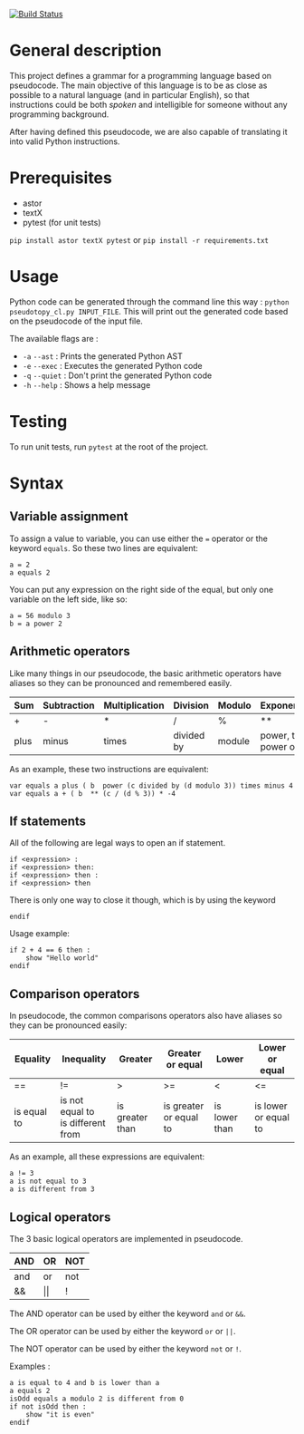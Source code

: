 [![Build Status](https://travis-ci.com/PatWg/Pseutocode.svg?branch=master)](https://travis-ci.com/PatWg/Pseutocode)


# General description

This project defines a grammar for a programming language based on pseudocode.
The main objective of this language is to be as close as possible to a natural
language (and in particular English), so that instructions could be both
_spoken_ and intelligible for someone without any programming background.

After having defined this pseudocode, we are also capable of translating it into
valid Python instructions.

# Prerequisites

- astor
- textX
- pytest (for unit tests)

`pip install astor textX pytest` or `pip install -r requirements.txt`

# Usage

Python code can be generated through the command line this way : `python pseudotopy_cl.py INPUT_FILE`.
This will print out the generated code based on the pseudocode of the input file.

The available flags are :
 - `-a` `--ast` : Prints the generated Python AST
 - `-e` `--exec` : Executes the generated Python code
 - `-q` `--quiet` : Don't print the generated Python code
 - `-h` `--help` : Shows a help message
 
 # Testing
 
 To run unit tests, run `pytest` at the root of the project.

# Syntax

## Variable assignment

To assign a value to variable, you can use either the `=` operator or the keyword `equals`.
So these two lines are equivalent:
```
a = 2
a equals 2
```
You can put any expression on the right side of the equal, but only one variable on the left side, like so:
```
a = 56 modulo 3
b = a power 2
```

## Arithmetic operators

Like many things in our pseudocode, the basic arithmetic operators have aliases so they can be pronounced and remembered easily.

| Sum  | Subtraction   | Multiplication   | Division   | Modulo   | Exponentiation          |
| ---- | ------------- | ---------------- | ---------- | -------- | ------------------------|
| +    | -             | *                | /          | %        | **                      |
| plus | minus         | times            | divided by | module   | power, to the power of  |

As an example, these two instructions are equivalent:
```
var equals a plus ( b  power (c divided by (d modulo 3)) times minus 4
var equals a + ( b  ** (c / (d % 3)) * -4
```

## If statements

All of the following are legal ways to open an if statement.

```
if <expression> :
if <expression> then:
if <expression> then :
if <expression> then
```

There is only one way to close it though, which is by using the keyword
```
endif
```

Usage example:
```
if 2 + 4 == 6 then :
    show "Hello world"
endif
```

## Comparison operators

In pseudocode, the common comparisons operators also have aliases so they can be pronounced easily: 

| Equality    | Inequality                             | Greater         | Greater or equal       | Lower         | Lower or equal       |
| ----------  | ------------                           | ---------       | ------------------     | -------       | ----------------     |
| ==          | !=                                     | >               | >=                     | <             | <=                   |
| is equal to | is not equal to <br> is different from | is greater than | is greater or equal to | is lower than | is lower or equal to |

As an example, all these expressions are equivalent:
```
a != 3
a is not equal to 3
a is different from 3
```

## Logical operators

The 3 basic logical operators are implemented in pseudocode.

| AND   | OR   | NOT   |
| ----- | ---- | ----- |
| and   | or   | not   |
| &&    | \|\| | !     |

The AND operator can be used by either the keyword `and` or `&&`.

The OR operator can be used by either the keyword `or` or `||`.

The NOT operator can be used by either the keyword `not` or `!`.

Examples :
```
a is equal to 4 and b is lower than a
a equals 2
isOdd equals a modulo 2 is different from 0
if not isOdd then :
    show "it is even"
endif
```
